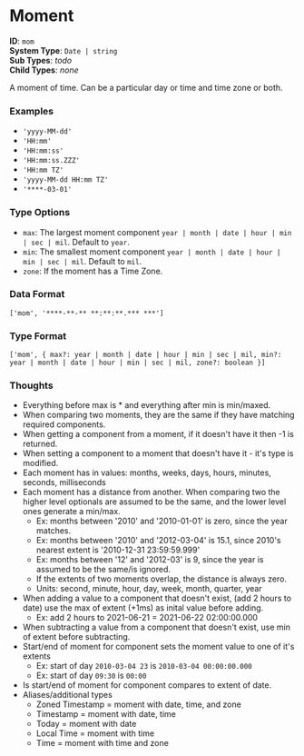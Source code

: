# Moment

**ID**: `mom`  
**System Type**: `Date | string`  
**Sub Types**: *todo*  
**Child Types**: *none*

A moment of time. Can be a particular day or time and time zone or both.

### Examples

- `'yyyy-MM-dd'`
- `'HH:mm'`
- `'HH:mm:ss'`
- `'HH:mm:ss.ZZZ'`
- `'HH:mm TZ'`
- `'yyyy-MM-dd HH:mm TZ'`
- `'****-03-01'`

### Type Options

- `max`: The largest moment component `year | month | date | hour | min | sec | mil`. Default to `year`.
- `min`: The smallest moment component `year | month | date | hour | min | sec | mil`. Default to `mil`.
- `zone`: If the moment has a Time Zone.

### Data Format

```
['mom', '****-**-** **:**:**.*** ***']
```

### Type Format

```
['mom', { max?: year | month | date | hour | min | sec | mil, min?: year | month | date | hour | min | sec | mil, zone?: boolean }]
```

### Thoughts

- Everything before max is * and everything after min is min/maxed.
- When comparing two moments, they are the same if they have matching required components.
- When getting a component from a moment, if it doesn't have it then -1 is returned.
- When setting a component to a moment that doesn't have it - it's type is modified.
- Each moment has in values: months, weeks, days, hours, minutes, seconds, milliseconds
- Each moment has a distance from another. When comparing two the higher level optionals are assumed to be the same, and the lower level ones generate a min/max.
  - Ex: months between '2010' and '2010-01-01' is zero, since the year matches.
  - Ex: months between '2010' and '2012-03-04' is 15.1, since 2010's nearest extent is '2010-12-31 23:59:59.999'
  - Ex: months between '12' and '2012-03' is 9, since the year is assumed to be the same/is ignored.
  - If the extents of two moments overlap, the distance is always zero.
  - Units: second, minute, hour, day, week, month, quarter, year 
- When adding a value to a component that doesn't exist, (add 2 hours to date) use the max of extent (+1ms) as inital value before adding.
  - Ex: add 2 hours to 2021-06-21 = 2021-06-22 02:00:00.000
- When subtracting a value from a component that doesn't exist, use min of extent before subtracting.
- Start/end of moment for component sets the moment value to one of it's extents
  - Ex: start of day `2010-03-04 23` is `2010-03-04 00:00:00.000`
  - Ex: start of day `09:30` is `00:00`
- Is start/end of moment for component compares to extent of date.
- Aliases/additional types  
  - Zoned Timestamp = moment with date, time, and zone
  - Timestamp = moment with date, time
  - Today = moment with date
  - Local Time = moment with time
  - Time = moment with time and zone
